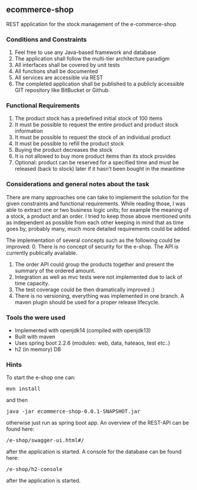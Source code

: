 ## ecommerce-shop
REST application for the stock management of the e-commerce-shop

### Conditions and Constraints
1. Feel free to use any Java-based framework and database
2. The application shall follow the multi-tier architecture paradigm
3. All interfaces shall be covered by unit tests
4. All functions shall be documented
5. All services are accessible via REST
6. The completed application shall be published to a publicly accessible GIT repository
like BitBucket or Github.

### Functional Requirements
1. The product stock has a predefined initial stock of 100 items
2. It must be possible to request the entire product and product stock information
3. It must be possible to request the stock of an individual product
4. It must be possible to refill the product stock
5. Buying the product decreases the stock
6. It is not allowed to buy more product items than its stock provides
7. Optional: product can be reserved for a specified time and must be released (back to
stock) later if it hasn’t been bought in the meantime

### Considerations and general notes about the task

There are many approaches one can take to implement the solution for the given constraints and functional requirements.
While reading those, I was able to extract one or two business logic units; for example the meaning of a stock, a product and an order.
I tried to keep those above mentioned units as independent as possible from each other keeping in mind that as time goes by, 
probably many, much more detailed requirements could be added.

The implementation of several concepts such as the following could be improved:
0. There is no concept of security for the e-shop. The API is currently publically available. 
1. The order API could group the products together and present the summary of the ordered amount.
2. Integration as well as mvc tests were not implemented due to lack of time capacity. 
3. The test coverage could be then dramatically improved :)
4. There is no versioning, everything was implemented in one branch. A maven plugin should be used for a proper release lifecycle.

### Tools the were used
- Implemented with openjdk14 (compiled with openjdk13)
- Built with maven
- Uses spring boot 2.2.6 (modules: web, data, hateaos, test etc..)
- h2 (in memory) DB

### Hints
To start the e-shop one can:
<pre>mvn install</pre>
and then <pre>java -jar ecommerce-shop-0.0.1-SNAPSHOT.jar</pre> otherwise just run as spring boot app.
An overview of the REST-API can be found here: <pre>/e-shop/swagger-ui.html#/</pre> after the application is started.
A console for the database can be found here:
<pre>/e-shop/h2-console</pre> after the application is started.

